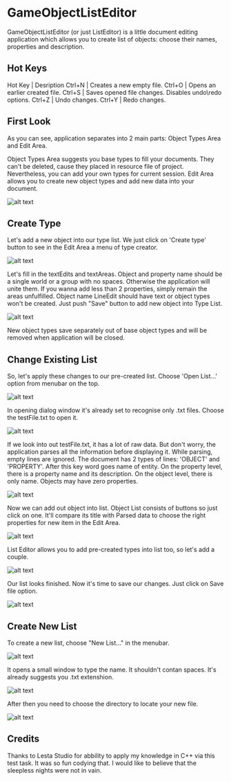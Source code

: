 # GameObjectListEditor
GameObjectListEditor (or just ListEditor) is a little document editing application which allows you to create list of objects: choose their names, properties and description.

## Hot Keys
Hot Key | Desription
Ctrl+N  | Creates a new empty file.
Ctrl+O  | Opens an earlier created file.
Ctrl+S  | Saves opened file changes. Disables undo\redo options.
Ctrl+Z  | Undo changes.
Ctrl+Y  | Redo changes.

## First Look

As you can see, application separates into 2 main parts: Object Types Area and Edit Area.

Object Types Area suggests you base types to fill your documents. They can't be deleted, cause they placed in resource file of project. Nevertheless, you can add your own types for current session.
Edit Area allows you to create new object types and add new data into your document.

![alt text](https://github.com/Den-One/GameObjectListEditor/blob/main/documents/first_look.png)

## Create Type

Let's add a new object into our type list. We just click on 'Create type' button to see in the Edit Area a menu of type creator.

![alt text](https://github.com/Den-One/GameObjectListEditor/blob/main/documents/push-create_type.png)

Let's fill in the textEdits and textAreas. Object and property name should be a single world or a group with no spaces. Otherwise the application will unite them.
If you wanna add less than 2 properties, simply remain the areas unfulfilled. Object name LineEdit should have text or object types won't be created.
Just push "Save" button to add new object into Type List.

![alt text](https://github.com/Den-One/GameObjectListEditor/blob/main/documents/create_type.png)

New object types save separately out of base object types and will be removed when application will be closed.

## Change Existing List

So, let's apply these changes to our pre-created list. Choose 'Open List...' option from menubar on the top.

![alt text](https://github.com/Den-One/GameObjectListEditor/blob/main/documents/menubar-open_list.png)

In opening dialog window it's already set to recognise only .txt files. Choose the testFile.txt to open it.

![alt text](https://github.com/Den-One/GameObjectListEditor/blob/main/documents/choose_file.png)

If we look into out testFile.txt, it has a lot of raw data. But don't worry, the application parses all the information before displaying it.
While parsing, empty lines are ignored. The document has 2 types of lines: 'OBJECT' and 'PROPERTY'. After this key word goes name of entity. On the property level, there is a property name and its description. On the object level, there is only name. Objects may have zero properties.

![alt text](https://github.com/Den-One/GameObjectListEditor/blob/main/documents/raw-dataFile.png)

Now we can add out object into list. Object List consists of buttons so just click on one. It'll compare its title with Parsed data to choose the right properties for new item in the Edit Area.

![alt text](https://github.com/Den-One/GameObjectListEditor/blob/main/documents/add-object_type.png)

List Editor allows you to add pre-created types into list too, so let's add a couple.

![alt text](https://github.com/Den-One/GameObjectListEditor/blob/main/documents/form-list.png)

Our list looks finished. Now it's time to save our changes. Just click on Save file option.

![alt text](https://github.com/Den-One/GameObjectListEditor/blob/main/documents/menubar-saveList.png)

## Create New List

To create a new list, choose "New List..." in the menubar.

![alt text](https://github.com/Den-One/GameObjectListEditor/blob/main/documents/menubar-new_list.png)

It opens a small window to type the name. It shouldn't contan spaces. It's already suggests you .txt extenshion.

![alt text](https://github.com/Den-One/GameObjectListEditor/blob/main/documents/enterFileName.png)

After then you need to choose the directory to locate your new file.

![alt text](https://github.com/Den-One/GameObjectListEditor/blob/main/documents/choose_folder.png)

## Credits

Thanks to Lesta Studio for abbility to apply my knowledge in C++ via this test task. It was so fun codying that. I would like to believe that the sleepless nights were not in vain.